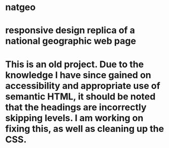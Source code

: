 # natgeo
# responsive design replica of a national geographic web page
# This is an old project. Due to the knowledge I have since gained on accessibility and appropriate use of semantic HTML, it should be noted that the headings are incorrectly skipping levels. I am working on fixing this, as well as cleaning up the CSS.
